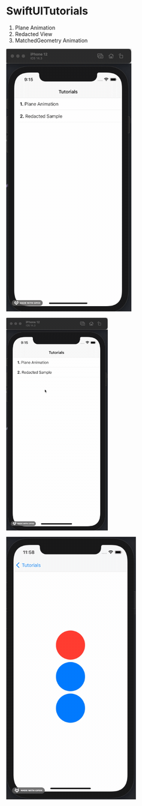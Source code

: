 # SwiftUITutorials
1. Plane Animation
2. Redacted View
3. MatchedGeometry Animation

![Plane.gif](Gifs/Plane.gif)

![Redacted.gif](https://github.com/ShashankSingla/SwiftUITutorials/blob/master/2021-02-16%2021.22.55.gif)

![MatchedGeometryAnimationView.gif](https://github.com/ShashankSingla/SwiftUITutorials/blob/master/MatchedGeometryAnimationView.gif)

